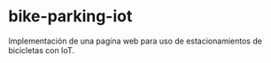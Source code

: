 # bike-parking-iot
Implementación de una pagina web para uso de estacionamientos de bicicletas con IoT.
